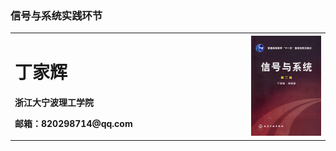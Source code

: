 ### 信号与系统实践环节
<table border="0">
  <tr>
    <td width="75%">
      <h1>丁家辉</h1>
      <p><b>浙江大宁波理工学院</b></p>
      <p><b>邮箱：820298714@qq.com</b></p>
    </td>
    <td width="25%">
      <img src="/signal.jpg" width="100%">      
    </td>
  </tr>
</table>
